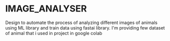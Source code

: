 # IMAGE_ANALYSER
Design to automate the process of analyzing different images of animals using ML library and train data using fastai library.
I'm providing few dataset of animal that i used in project in google colab
